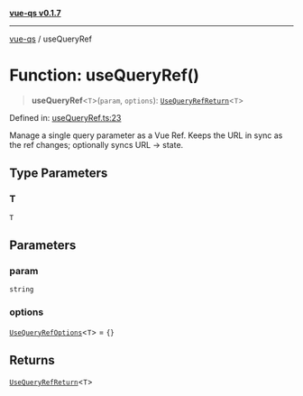 [**vue-qs v0.1.7**](../README.md)

***

[vue-qs](../README.md) / useQueryRef

# Function: useQueryRef()

> **useQueryRef**\<`T`\>(`param`, `options`): [`UseQueryRefReturn`](../type-aliases/UseQueryRefReturn.md)\<`T`\>

Defined in: [useQueryRef.ts:23](https://github.com/iamsomraj/vue-qs/blob/b9909ff029be0e52ce297bc89945187d8e2b539f/src/useQueryRef.ts#L23)

Manage a single query parameter as a Vue Ref.
Keeps the URL in sync as the ref changes; optionally syncs URL -> state.

## Type Parameters

### T

`T`

## Parameters

### param

`string`

### options

[`UseQueryRefOptions`](../type-aliases/UseQueryRefOptions.md)\<`T`\> = `{}`

## Returns

[`UseQueryRefReturn`](../type-aliases/UseQueryRefReturn.md)\<`T`\>
